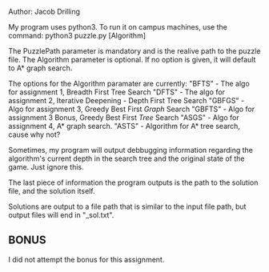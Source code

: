 Author: Jacob Drilling

My program uses python3.
To run it on campus machines, use the command:
    python3 puzzle.py <PuzzlePath> [Algorithm]

The PuzzlePath parameter is mandatory and is the realive path to the puzzle file.
The Algorithm parameter is optional. If no option is given, it will default to A\*
graph search.

The options for the Algorithm paramater are currently:
    "BFTS"    - The algo for assignment 1, Breadth First Tree Search
    "DFTS" - The algo for assignment 2, Iterative Deepening - Depth First Tree Search 
    "GBFGS" - Algo for assignment 3, Greedy Best First *Graph* Search
    "GBFTS" - Algo for assignment 3 Bonus, Greedy Best First *Tree* Search
    "ASGS"  - Algo for assignment 4, A* graph search.
    "ASTS"  - Algorithm for A* tree search, cause why not?

Sometimes, my program will output debbugging information regarding the algorithm's 
current depth in the search tree and the original state of the game. Just ignore this.

The last piece of information the program outputs is the path to the 
solution file, and the solution itself.

Solutions are output to a file path that is similar to the input file path, 
but output files will end in "_sol.txt".


## BONUS
I did not attempt the bonus for this assignment.
